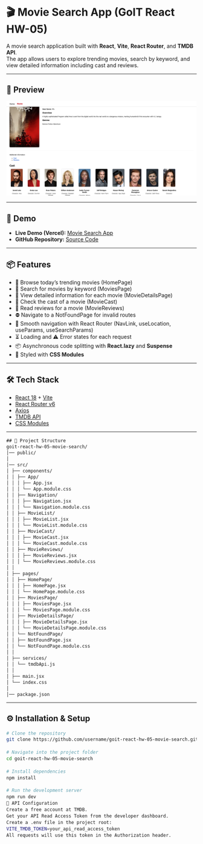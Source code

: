 # 🎬 Movie Search App (GoIT React HW-05)

A movie search application built with **React**, **Vite**, **React Router**, and **TMDB API**.  
The app allows users to explore trending movies, search by keyword, and view detailed information including cast and reviews.  

---
## 📸 Preview

![Movie Search App Screenshot](./public/moviesearch.png)

---

## 🚀 Demo
- **Live Demo (Vercel):** [Movie Search App](https://movie-search-app-amber-five.vercel.app/)  
- **GitHub Repository:** [Source Code](https://github.com/zekirovskii/movie-search-app)

---

## 📦 Features
- 🔎 Browse today’s trending movies (HomePage)  
- 🎥 Search for movies by keyword (MoviesPage)  
- 📄 View detailed information for each movie (MovieDetailsPage)  
- 👥 Check the cast of a movie (MovieCast)  
- 📝 Read reviews for a movie (MovieReviews)  
- ⛔ Navigate to a NotFoundPage for invalid routes  
- 🧭 Smooth navigation with React Router (NavLink, useLocation, useParams, useSearchParams)  
- ⏳ Loading and ⚠️ Error states for each request  
- 📦 Asynchronous code splitting with **React.lazy** and **Suspense**  
- 🎨 Styled with **CSS Modules**  

---

## 🛠️ Tech Stack
- [React 18](https://react.dev/) + [Vite](https://vitejs.dev/)  
- [React Router v6](https://reactrouter.com/)  
- [Axios](https://axios-http.com/)  
- [TMDB API](https://developer.themoviedb.org/docs)  
- [CSS Modules](https://github.com/css-modules/css-modules)  

---
```
## 📂 Project Structure
goit-react-hw-05-movie-search/
│── public/
│
│── src/
│ ├── components/
│ │ ├── App/
│ │ │ ├── App.jsx
│ │ │ └── App.module.css
│ │ ├── Navigation/
│ │ │ ├── Navigation.jsx
│ │ │ └── Navigation.module.css
│ │ ├── MovieList/
│ │ │ ├── MovieList.jsx
│ │ │ └── MovieList.module.css
│ │ ├── MovieCast/
│ │ │ ├── MovieCast.jsx
│ │ │ └── MovieCast.module.css
│ │ ├── MovieReviews/
│ │ │ ├── MovieReviews.jsx
│ │ │ └── MovieReviews.module.css
│ │
│ ├── pages/
│ │ ├── HomePage/
│ │ │ ├── HomePage.jsx
│ │ │ └── HomePage.module.css
│ │ ├── MoviesPage/
│ │ │ ├── MoviesPage.jsx
│ │ │ └── MoviesPage.module.css
│ │ ├── MovieDetailsPage/
│ │ │ ├── MovieDetailsPage.jsx
│ │ │ └── MovieDetailsPage.module.css
│ │ └── NotFoundPage/
│ │ ├── NotFoundPage.jsx
│ │ └── NotFoundPage.module.css
│ │
│ ├── services/
│ │ └── tmdbApi.js
│ │
│ ├── main.jsx
│ └── index.css
│
│── package.json
```
---

## ⚙️ Installation & Setup
```bash
# Clone the repository
git clone https://github.com/username/goit-react-hw-05-movie-search.git

# Navigate into the project folder
cd goit-react-hw-05-movie-search

# Install dependencies
npm install

# Run the development server
npm run dev
🔑 API Configuration
Create a free account at TMDB.
Get your API Read Access Token from the developer dashboard.
Create a .env file in the project root:
VITE_TMDB_TOKEN=your_api_read_access_token
All requests will use this token in the Authorization header.

